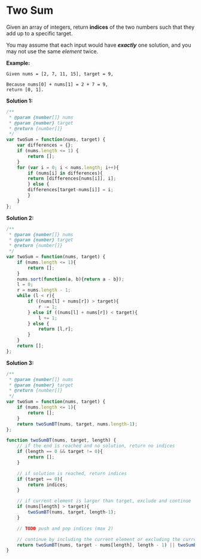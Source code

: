 # Two Sum

Given an array of integers, return **indices** of the two numbers such that they add up to a specific target.

You may assume that each input would have ***exactly*** one solution, and you may not use the same *element* twice.

**Example:**
```
Given nums = [2, 7, 11, 15], target = 9,

Because nums[0] + nums[1] = 2 + 7 = 9,
return [0, 1].
```

**Solution 1:**
```javascript
/**
 * @param {number[]} nums
 * @param {number} target
 * @return {number[]}
 */
var twoSum = function(nums, target) {
    var differences = {};
    if (nums.length <= 1) {
        return [];
    }
    for (var i = 0; i < nums.length; i++){
        if (nums[i] in differences){
        return [differences[nums[i]], i];    
        } else {
        differences[target-nums[i]] = i; 
        }   
    }
};
```

**Solution 2:**
```javascript
/**
 * @param {number[]} nums
 * @param {number} target
 * @return {number[]}
 */
var twoSum = function(nums, target) {
    if (nums.length <= 1){
        return [];
    }
    nums.sort(function(a, b){return a - b});
    l = 0;
    r = nums.length - 1;
    while (l < r){
        if ((nums[l] + nums[r]) > target){
            r -= 1;
        } else if ((nums[l] + nums[r]) < target){
            l += 1;
        } else {
            return [l,r];
        }
    }
    return [];
};
```

**Solution 3:**
```javascript
/**
 * @param {number[]} nums
 * @param {number} target
 * @return {number[]}
 */
var twoSum = function(nums, target) {
    if (nums.length <= 1){
        return [];
    }
    return twoSumBT(nums, target, nums.length-1);
};

function twoSumBT(nums, target, length) {
    // if the end is reached and no solution, return no indices
    if (length == 0 && target != 0){
        return [];
    }

    // if solution is reached, return indices
    if (target == 0){
        return indices;
    }

    // if current element is larger than target, exclude and continue
    if (nums[length] > target){
        twoSumBT(nums, target, length-1);
    }

    // TODO push and pop indices (max 2)

    // continue by including the current element or excluding the current element
    return twoSumBT(nums, target - nums[length], length - 1) || twoSumBT(nums, target, length - 1)
}
```
